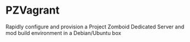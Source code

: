 # PZVagrant
Rapidly configure and provision a Project Zomboid Dedicated Server and mod build environment in a Debian/Ubuntu box
